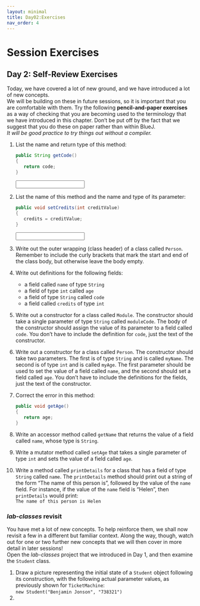 ```yaml
---
layout: minimal
title: Day02:Exercises
nav_order: 4
---
```


# Session Exercises

## Day 2: Self-Review Exercises

Today, we have covered a lot of new ground, and we have introduced a lot of new concepts.  
We will be building on these in future sessions, so it is important that you are comfortable with them. Try the following **pencil-and-paper exercises** as a way of checking that you are becoming used to the terminology that we have introduced in this chapter. Don’t be put off by the fact that we suggest that you do these on paper rather than within BlueJ.  
*It will be good practice to try things out without a compiler.*

1. List the name and return type of this method:

   ```java
   public String getCode()
   {
      return code;
   }
   ```
   <input type="text">
2. List the name of this method and the name and type of its parameter:  

   ```java
   public void setCredits(int creditValue)
   {
      credits = creditValue;
   }
   ```
   <input type="text">
3. Write out the outer wrapping (class header) of a class called `Person`.  
   Remember to include the curly brackets that mark the start and end of the class body, but otherwise leave the body empty.
4. Write out definitions for the following fields:  
   - a field called `name` of type `String`
   - a field of type `int` called `age`
   - a field of type `String` called `code`
   - a field called `credits` of type `int`
5. Write out a constructor for a class called `Module`. The constructor should take a single parameter of type `String` called `moduleCode`. The body of the constructor should assign the value of its parameter to a field called `code`. You don’t have to include the definition for `code`, just the text of the constructor.
6. Write out a constructor for a class called `Person`. The constructor should take two parameters. The first is of type `String` and is called `myName`. The second is of type `int` and is called `myAge`. The first parameter should be used to set the value of a field called `name`, and the second should set a field called `age`. You don’t have to include the definitions for the fields, just the text of the constructor.
7. Correct the error in this method:  

   ```java
   public void getAge()
   {
      return age;
   }
   ```
8. Write an accessor method called `getName` that returns the value of a field called `name`, whose type is `String`.
9. Write a mutator method called `setAge` that takes a single parameter of type `int` and sets the value of a field called `age`.
10. Write a method called `printDetails` for a class that has a field of type `String` called `name`. The `printDetails` method should print out a string of the form “The name of this person is”, followed by the value of the `name` field. For instance, if the value of the `name` field is “Helen”, then `printDetails` would print:  
`The name of this person is Helen`

### *lab-classes* revisit

You have met a lot of new concepts. To help reinforce them, we shall now revisit a few in a different but familiar context. Along the way, though, watch out for one or two further new concepts that we will then cover in more detail in later sessions!  
Open the *lab-classes* project that we introduced in Day 1, and then examine the `Student` class.

1. Draw a picture representing the initial state of a `Student` object following its construction, with the following actual parameter values, as previously shown for `TicketMachine`:  
   `new Student("Benjamin Jonson", "738321")`  
2. 